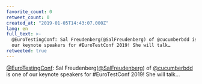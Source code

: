 ```yaml
---
favorite_count: 0
retweet_count: 0
created_at: "2019-01-05T14:43:07.000Z"
lang: en
full_text: >-
  @EuroTestingConf: Sal Freudenberg(@SalFreudenberg) of @cucumberbdd is one of
  our keynote speakers for #EuroTestConf 2019! She will talk…
retweeted: true
---
```


[@EuroTestingConf](https://twitter.com/EuroTestingConf): Sal
Freudenberg([@SalFreudenberg](https://twitter.com/SalFreudenberg)) of
[@cucumberbdd](https://twitter.com/cucumberbdd) is one of our keynote speakers
for #EuroTestConf 2019! She will talk…
